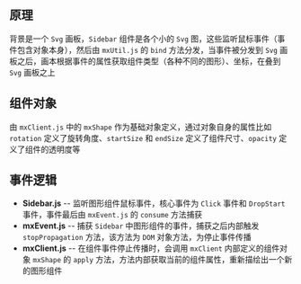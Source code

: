 ## 原理
背景是一个 `Svg` 画板，`Sidebar` 组件是各个小的 `Svg` 图，这些监听鼠标事件（事件包含对象本身），然后由 `mxUtil.js` 的 `bind` 方法分发，当事件被分发到 `Svg` 画板之后，画本根据事件的属性获取组件类型（各种不同的图形）、坐标，在叠到 `Svg` 画板之上

## 组件对象
由 `mxClient.js` 中的 `mxShape` 作为基础对象定义，通过对象自身的属性比如 `rotation` 定义了旋转角度、`startSize` 和 `endSize` 定义了组件尺寸、`opacity` 定义了组件的透明度等

## 事件逻辑
* **Sidebar.js** -- 监听图形组件鼠标事件，核心事件为 `Click` 事件和 `DropStart` 事件，事件最后由 `mxEvent.js` 的 `consume` 方法捕获
* **mxEvent.js** -- 捕获 `Sidebar` 中图形组件的事件，捕获之后内部触发 `stopPropagation` 方法，该方法为 `DOM` 对象方法，为停止事件传播
* **mxClient.js** -- 在组件事件停止传播时，会调用 `mxClient` 内部定义的组件对象 `mxShape` 的 `apply` 方法，方法内部获取当前的组件属性，重新描绘出一个新的图形组件
